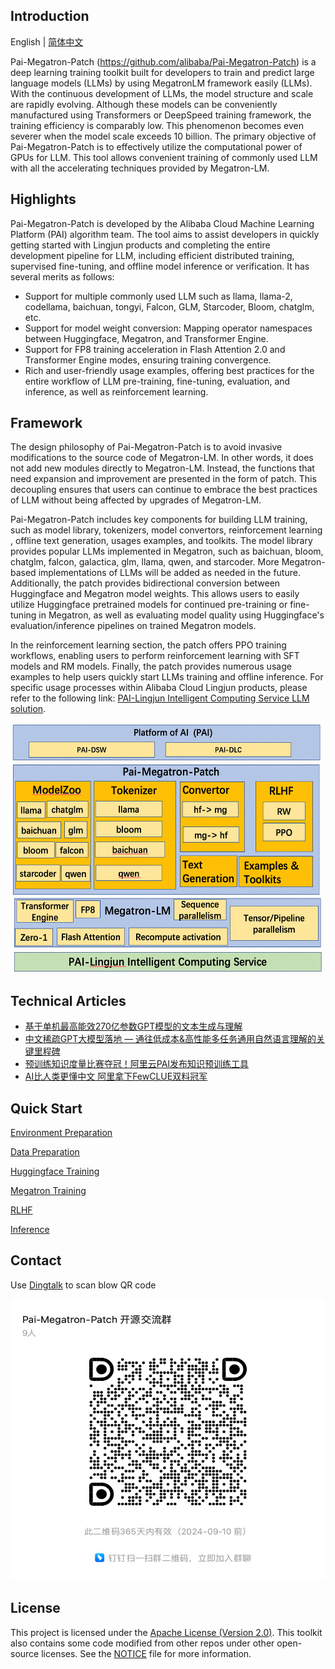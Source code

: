 ## Introduction
English | [简体中文](./README_zh-CN.md)

Pai-Megatron-Patch (https://github.com/alibaba/Pai-Megatron-Patch) is a deep learning training toolkit built for developers to train and predict large language models (LLMs) by using MegatronLM framework easily (LLMs). With the continuous development of LLMs, the model structure and scale are rapidly evolving. Although these models can be conveniently manufactured using Transformers or DeepSpeed training framework, the training efficiency is comparably low. This phenomenon becomes even severer when the model scale exceeds 10 billion. The primary objective of Pai-Megatron-Patch is to effectively utilize the computational power of GPUs for LLM. This tool allows convenient training of commonly used LLM with all the accelerating techniques provided by Megatron-LM.

## Highlights
Pai-Megatron-Patch is developed by the Alibaba Cloud Machine Learning Platform (PAI) algorithm team.  The tool aims to assist developers in quickly getting started with Lingjun products and completing the entire development pipeline for LLM, including efficient distributed training, supervised fine-tuning, and offline model inference or verification. It has several merits as follows:

- Support for multiple commonly used LLM such as llama, llama-2, codellama, baichuan, tongyi, Falcon, GLM, Starcoder, Bloom, chatglm, etc.
- Support for model weight conversion: Mapping operator namespaces between Huggingface, Megatron, and Transformer Engine.
- Support for FP8 training acceleration in Flash Attention 2.0 and Transformer Engine modes, ensuring training convergence.
- Rich and user-friendly usage examples, offering best practices for the entire workflow of LLM pre-training, fine-tuning, evaluation, and inference, as well as reinforcement learning.
## Framework
The design philosophy of Pai-Megatron-Patch is to avoid invasive modifications to the source code of Megatron-LM. In other words, it does not add new modules directly to Megatron-LM. Instead, the functions that need expansion and improvement are presented in the form of patch. This decoupling ensures that users can continue to embrace the best practices of LLM without being affected by upgrades of Megatron-LM.

Pai-Megatron-Patch includes key components for building LLM training, such as model library, tokenizers, model convertors, reinforcement learning , offline text generation, usages examples, and toolkits. The model library provides popular LLMs implemented in Megatron, such as baichuan, bloom, chatglm, falcon, galactica, glm, llama, qwen, and starcoder. More Megatron-based implementations of LLMs will be added as needed in the future. Additionally, the patch provides bidirectional conversion between Huggingface and Megatron model weights. This allows users to easily utilize Huggingface pretrained models for continued pre-training or fine-tuning in Megatron, as well as evaluating model quality using Huggingface's evaluation/inference pipelines on trained Megatron models.

In the reinforcement learning section, the patch offers PPO training workflows, enabling users to perform reinforcement learning with SFT models and RM models. Finally, the patch provides numerous usage examples to help users quickly start LLMs training and offline inference. For specific usage processes within Alibaba Cloud Lingjun products, please refer to the following link: [PAI-Lingjun Intelligent Computing Service LLM solution](https://www.aliyun.com/solution/tech-solution/pai_lingjun).


<div align=center>
<img src=patch_en.png width=600 height=400 />
</div>

## Technical Articles

- [基于单机最高能效270亿参数GPT模型的文本生成与理解](https://zhuanlan.zhihu.com/p/597652820)
- [中文稀疏GPT大模型落地 — 通往低成本&高性能多任务通用自然语言理解的关键里程碑](https://zhuanlan.zhihu.com/p/561320982)
- [预训练知识度量比赛夺冠！阿里云PAI发布知识预训练工具](https://zhuanlan.zhihu.com/p/449487792)
- [AI比人类更懂中文 阿里拿下FewCLUE双料冠军](https://developer.aliyun.com/article/788081?spm=a2c6h.12873639.article-detail.17.11c5383cHpFZks&tlog=yuekan_8)

## Quick Start

[Environment Preparation](https://help.aliyun.com/document_detail/2505831.html?spm=5176.28352543.J_9l_YP1wy4J7aEdtojTyUD.1.347850adeLHhmP&tab=onestop)

[Data Preparation](toolkits/pretrain_data_preprocessing/README.md)

[Huggingface Training](examples/hfds.md)

[Megatron Training](examples/megatron.md)

[RLHF](rlhf/README.md)

[Inference](megatron_patch/generation/megatron.md)

## Contact
Use [Dingtalk](https://www.dingtalk.com/en) to scan blow QR code
<div align=center>
<img src=qr.png width=600 height=450 />
</div>

## License
This project is licensed under the [Apache License (Version 2.0)](https://github.com/alibaba/pai-megatron-patch/blob/master/LICENSE). This toolkit also contains some code modified from other repos under other open-source licenses. See the [NOTICE](https://github.com/alibaba/pai-megatron-patch/blob/master/NOTICE) file for more information.
